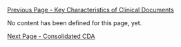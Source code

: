 [Previous Page - Key Characteristics of Clinical Documents](key_characteristics_of_clinical_documents.html)

No content has been defined for this page, yet.

[Next Page - Consolidated CDA](consolidated_cda.html)